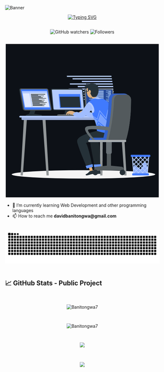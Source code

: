 <img src="./assets/banner.png" alt="Banner" />

<br>

<div align="center">

<a href="https://git.io/typing-svg"><img src="https://readme-typing-svg.demolab.com?font=Castoro&weight=600&size=22&pause=1000&color=1BF2F7&center=true&width=835&lines=Welcome+to+my+Github+profile+😊+!;I'm+Banitongwa+David;Feel+free+to+browse+through+my+Github+profile+🚀" alt="Typing SVG" /></a>
</div>

<br>

<div align="center">
  <img alt="GitHub watchers" src="https://img.shields.io/github/watchers/Banitongwa7/Banitongwa7">
  <img alt="Followers" src="https://img.shields.io/github/followers/Banitongwa7" />
</div>

<br>

<p align="center"><img src="./assets/animation.gif" alt="Banitongwa7" /></p>

<ul>
  <li>🌱 I’m currently learning Web Development and other programming languages</li>
  <li>📫 How to reach me <strong>davidbanitongwa@gmail.com</strong></li>
</ul>

<br>
<div align="center">
<img src="https://github.com/Banitongwa7/Banitongwa7/blob/output/github-contribution-grid-snake.svg" alt="Snake animation" />
</div>
<br>

<h2>📈 GitHub Stats - Public Project</h2>

<br>

<p align="center">
  <img src="https://github-readme-stats.vercel.app/api/top-langs?username=Banitongwa7&layout=donut&theme=tokyonight" alt="Banitongwa7" bg_color=#808080/>
</p>

<br/>

<p align="center"><img src="https://github-readme-stats.vercel.app/api?username=Banitongwa7&theme=tokyonight" alt="Banitongwa7" /></p>

<br>

<p align="center"><img src="https://github-readme-streak-stats.herokuapp.com?user=Banitongwa7&theme=tokyonight" /></p>

<br/>

<p align="center"><img src="https://github-readme-activity-graph.vercel.app/graph?username=Banitongwa7&theme=tokyo-night" /></p>
